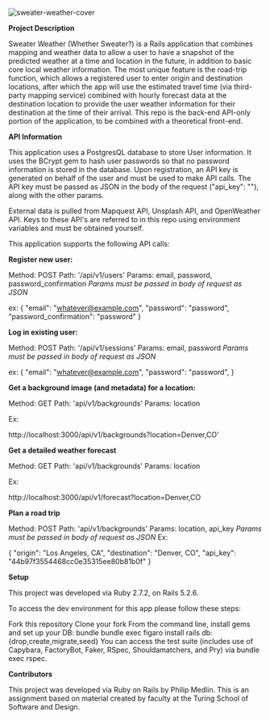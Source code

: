 
![sweater-weather-cover](https://user-images.githubusercontent.com/87627363/150037499-4a99953c-54e0-49a4-a2b4-7487a5d62a89.jpg)

**Project Description**

Sweater Weather (Whether Sweater?) is a Rails application that combines mapping and weather data to allow a user to have a snapshot of the predicted weather at a time and location in the future, in addition to basic core local weather information. The most unique feature is the road-trip function, which allows a registered user to enter origin and destination locations, after which the app will use the estimated travel time (via third-party mapping service) combined with hourly forecast data at the destination location to provide the user weather information for their destination at the time of their arrival. This repo is the back-end API-only portion of the application, to be combined with a theoretical front-end.

**API Information**

This application uses a PostgresQL database to store User information. It uses the BCrypt gem to hash user passwords so that no password information is stored in the database. Upon registration, an API key is generated on behalf of the user and must be used to make API calls. The API key must be passed as JSON in the body of the request ("api_key": "<key>"), along with the other params.

External data is pulled from Mapquest API, Unsplash API, and OpenWeather API. Keys to these API's are referred to in this repo using environment variables and must be obtained yourself.

This application supports the following API calls:

**Register new user:**

Method: POST
Path: '/api/v1/users'
Params: email, password, password_confirmation
*Params must be passed in body of request as JSON*

ex: {
                "email": "whatever@example.com",
                "password": "password",
                "password_confirmation": "password"
                }


**Log in existing user:**

Method: POST
Path: '/api/v1/sessions'
Params: email, password
*Params must be passed in body of request as JSON*

ex: {
                "email": "whatever@example.com",
                "password": "password",
                }

**Get a background image (and metadata) for a location:**

Method: GET
Path: 'api/v1/backgrounds'
Params: location

Ex:

http://localhost:3000/api/v1/backgrounds?location=Denver,CO'

**Get a detailed weather forecast**

Method: GET
Path: 'api/v1/backgrounds'
Params: location

Ex:

http://localhost:3000/api/v1/forecast?location=Denver,CO

**Plan a road trip**

Method: POST
Path: 'api/v1/backgrounds'
Params: location, api_key
*Params must be passed in body of request as JSON*
Ex:

{
                    "origin": "Los Angeles, CA",
                    "destination": "Denver, CO",
                    "api_key": "44b97f3554468cc0e35315ee80b81b0f"
}

**Setup**
  
This project was developed via Ruby 2.7.2, on Rails 5.2.6.

To access the dev environment for this app please follow these steps:

Fork this repository
Clone your fork
From the command line, install gems and set up your DB:
bundle
bundle exec figaro install
rails db:{drop,create,migrate,seed}
You can access the test suite (includes use of Capybara, FactoryBot, Faker, RSpec, Shouldamatchers, and Pry) via bundle exec rspec.

**Contributors**
  
This project was developed via Ruby on Rails by Philip Medlin. This is an assignment based on material created by faculty at the Turing School of Software and Design.
